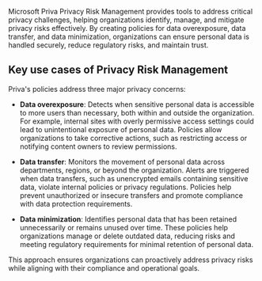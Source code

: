 Microsoft Priva Privacy Risk Management provides tools to address critical privacy challenges, helping organizations identify, manage, and mitigate privacy risks effectively. By creating policies for data overexposure, data transfer, and data minimization, organizations can ensure personal data is handled securely, reduce regulatory risks, and maintain trust.

## Key use cases of Privacy Risk Management

Priva's policies address three major privacy concerns:

- **Data overexposure**: Detects when sensitive personal data is accessible to more users than necessary, both within and outside the organization. For example, internal sites with overly permissive access settings could lead to unintentional exposure of personal data. Policies allow organizations to take corrective actions, such as restricting access or notifying content owners to review permissions.

- **Data transfer**: Monitors the movement of personal data across departments, regions, or beyond the organization. Alerts are triggered when data transfers, such as unencrypted emails containing sensitive data, violate internal policies or privacy regulations. Policies help prevent unauthorized or insecure transfers and promote compliance with data protection requirements.

- **Data minimization**: Identifies personal data that has been retained unnecessarily or remains unused over time. These policies help organizations manage or delete outdated data, reducing risks and meeting regulatory requirements for minimal retention of personal data.

This approach ensures organizations can proactively address privacy risks while aligning with their compliance and operational goals.
